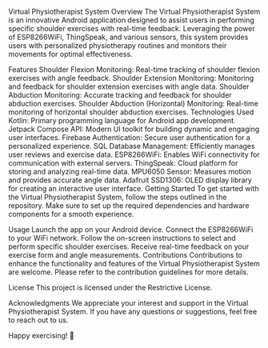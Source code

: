 
Virtual Physiotherapist System
Overview
The Virtual Physiotherapist System is an innovative Android application designed to assist users in performing specific shoulder exercises with real-time feedback. Leveraging the power of ESP8266WiFi, ThingSpeak, and various sensors, this system provides users with personalized physiotherapy routines and monitors their movements for optimal effectiveness.

Features
Shoulder Flexion Monitoring: Real-time tracking of shoulder flexion exercises with angle feedback.
Shoulder Extension Monitoring: Monitoring and feedback for shoulder extension exercises with angle data.
Shoulder Abduction Monitoring: Accurate tracking and feedback for shoulder abduction exercises.
Shoulder Abduction (Horizontal) Monitoring: Real-time monitoring of horizontal shoulder abduction exercises.
Technologies Used
Kotlin: Primary programming language for Android app development.
Jetpack Compose API: Modern UI toolkit for building dynamic and engaging user interfaces.
Firebase Authentication: Secure user authentication for a personalized experience.
SQL Database Management: Efficiently manages user reviews and exercise data.
ESP8266WiFi: Enables WiFi connectivity for communication with external servers.
ThingSpeak: Cloud platform for storing and analyzing real-time data.
MPU6050 Sensor: Measures motion and provides accurate angle data.
Adafruit SSD1306: OLED display library for creating an interactive user interface.
Getting Started
To get started with the Virtual Physiotherapist System, follow the steps outlined in the repository. Make sure to set up the required dependencies and hardware components for a smooth experience.

Usage
Launch the app on your Android device.
Connect the ESP8266WiFi to your WiFi network.
Follow the on-screen instructions to select and perform specific shoulder exercises.
Receive real-time feedback on your exercise form and angle measurements.
Contributions
Contributions to enhance the functionality and features of the Virtual Physiotherapist System are welcome. Please refer to the contribution guidelines for more details.

License
This project is licensed under the Restrictive License.

Acknowledgments
We appreciate your interest and support in the Virtual Physiotherapist System. If you have any questions or suggestions, feel free to reach out to us.

Happy exercising! 💪
